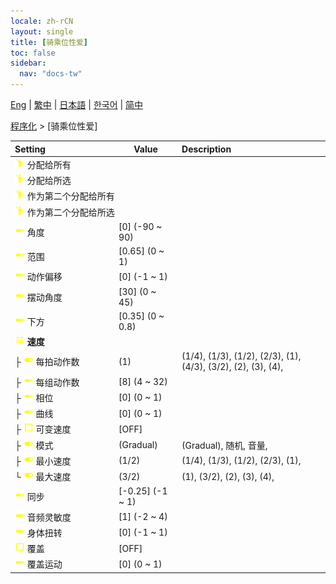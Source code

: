 ```yaml
---
locale: zh-rCN
layout: single
title: [骑乘位性爱]
toc: false
sidebar:
  nav: "docs-tw"
---
```

[Eng](/dancexr/menu/2025.4/motion/cowgirl_sex) | [繁中](/tw/dancexr/menu/2025.4/motion/cowgirl_sex) | [日本語](/jp/dancexr/menu/2025.4/motion/cowgirl_sex) | [한국어](/kr/dancexr/menu/2025.4/motion/cowgirl_sex) | [简中](/zh/dancexr/menu/2025.4/motion/cowgirl_sex)

[程序化](../menu#程序化) > [骑乘位性爱]



| Setting | Value | Description |
| :--- | --- | :--- |
|<nobr>![motion icon](/images/icon/ic_motion.png) 分配给所有</nobr>|| 
|<nobr>![motion icon](/images/icon/ic_motion.png) 分配给所选</nobr>|| 
|<nobr>![motion icon](/images/icon/ic_motion.png) 作为第二个分配给所有</nobr>|| 
|<nobr>![motion icon](/images/icon/ic_motion.png) 作为第二个分配给所选</nobr>|| 
|<nobr>![slider icon](/images/icon/ic_slider.png) 角度</nobr>| [0] (-90 ~ 90) | 
|<nobr>![slider icon](/images/icon/ic_slider.png) 范围</nobr>| [0.65] (0 ~ 1) | 
|<nobr>![slider icon](/images/icon/ic_slider.png) 动作偏移</nobr>| [0] (-1 ~ 1) | 
|<nobr>![slider icon](/images/icon/ic_slider.png) 摆动角度</nobr>| [30] (0 ~ 45) | 
|<nobr>![slider icon](/images/icon/ic_slider.png) 下方</nobr>| [0.35] (0 ~ 0.8) | 
|<nobr>![tune icon](/images/icon/ic_tune.png) <b>速度</b></nobr>| | 
|<nobr>├&nbsp;![toggle_on icon](/images/icon/ic_toggle_on.png) 每拍动作数</nobr>| (1) | (1/4), (1/3), (1/2), (2/3), (1), (4/3), (3/2), (2), (3), (4), 
|<nobr>├&nbsp;![slider icon](/images/icon/ic_slider.png) 每组动作数</nobr>| [8] (4 ~ 32) | 
|<nobr>├&nbsp;![slider icon](/images/icon/ic_slider.png) 相位</nobr>| [0] (0 ~ 1) | 
|<nobr>├&nbsp;![slider icon](/images/icon/ic_slider.png) 曲线</nobr>| [0] (0 ~ 1) | 
|<nobr>├&nbsp;![check_off icon](/images/icon/ic_check_off.png) 可变速度</nobr>| [OFF] | 
|<nobr>├&nbsp;![toggle_on icon](/images/icon/ic_toggle_on.png) 模式</nobr>| (Gradual) | (Gradual), 随机, 音量, 
|<nobr>├&nbsp;![toggle_on icon](/images/icon/ic_toggle_on.png) 最小速度</nobr>| (1/2) | (1/4), (1/3), (1/2), (2/3), (1), 
|<nobr>└&nbsp;![toggle_on icon](/images/icon/ic_toggle_on.png) 最大速度</nobr>| (3/2) | (1), (3/2), (2), (3), (4), 
|<nobr>![slider icon](/images/icon/ic_slider.png) 同步</nobr>| [-0.25] (-1 ~ 1) | 
|<nobr>![slider icon](/images/icon/ic_slider.png) 音频灵敏度</nobr>| [1] (-2 ~ 4) | 
|<nobr>![slider icon](/images/icon/ic_slider.png) 身体扭转</nobr>| [0] (-1 ~ 1) | 
|<nobr>![check_off icon](/images/icon/ic_check_off.png) 覆盖</nobr>| [OFF] | 
|<nobr>![slider icon](/images/icon/ic_slider.png) 覆盖运动</nobr>| [0] (0 ~ 1) | 
